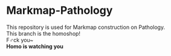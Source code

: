 # Markmap-Pathology

This repository is used for Markmap construction on Pathology.  
This branch is the homoshop!  
F♂ck you~  
**Homo is watching you**
